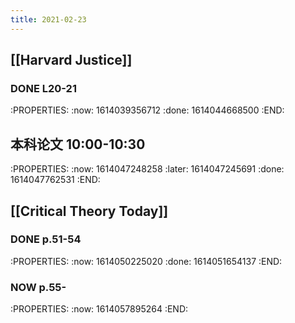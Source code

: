 ```yaml
---
title: 2021-02-23
---
```


## [[Harvard Justice]]
### DONE L20-21
:PROPERTIES:
:now: 1614039356712
:done: 1614044668500
:END:
## 本科论文 10:00-10:30
:PROPERTIES:
:now: 1614047248258
:later: 1614047245691
:done: 1614047762531
:END:
## [[Critical Theory Today]]
### DONE p.51-54
:PROPERTIES:
:now: 1614050225020
:done: 1614051654137
:END:
### NOW p.55-
:PROPERTIES:
:now: 1614057895264
:END:
###
